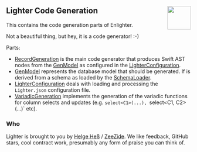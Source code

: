 <h2>Lighter Code Generation
  <img src="https://zeezide.com/img/lighter/Lighter256.png"
       align="right" width="64" height="64" />
</h2>

This contains the code generation parts of Enlighter.

Not a beautiful thing, but hey, it is a code generator! :-)

Parts:

- [RecordGeneration](RecordGeneration/) is the main code generator that produces
  Swift AST nodes from the [GenModel](GenModel/) as configured in the
  [LighterConfiguration](LighterConfiguration/).
- [GenModel](GenModel/) represents the database model that should be generated.
  If is derived from a schema as loaded by the 
  [SchemaLoader](SchemaLoader.swift).
- [LighterConfiguration](LighterConfiguration/) deals with loading and
  processing the `Lighter.json` configuration file.
- [VariadicGeneration](VariadicGeneration/) implements the generation of the
  variadic functions for column selects and updates (e.g. `select<C1>(...),
  `select<C1, C2>(...)` etc).


### Who

Lighter is brought to you by
[Helge Heß](https://github.com/helje5/) / [ZeeZide](https://zeezide.de).
We like feedback, GitHub stars, cool contract work, 
presumably any form of praise you can think of.
